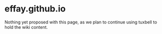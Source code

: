 # effay.github.io

Nothing yet proposed with this page, as we plan to continue using tuxbell to hold the wiki content.
